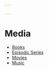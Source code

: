 ```yaml
---

---
```


# Media

-   [Books](https://calebsnotes.brick.do/books-Qx4J8NN1Bq0z)
-   [Episodic
    Series](https://calebsnotes.brick.do/episodic-series-VnNomj02berq)
-   [Movies](https://calebsnotes.brick.do/movies-kmpDelrJANWd)
-   [Music](https://calebsnotes.brick.do/music-160n04XJ7NMw)
